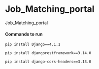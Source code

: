 # Job_Matching_portal
Job_Matching_portal

#### Commands to run

`pip install Django==4.1.1`

`pip install djangorestframework==3.14.0`

`pip install django-cors-headers==3.13.0`

